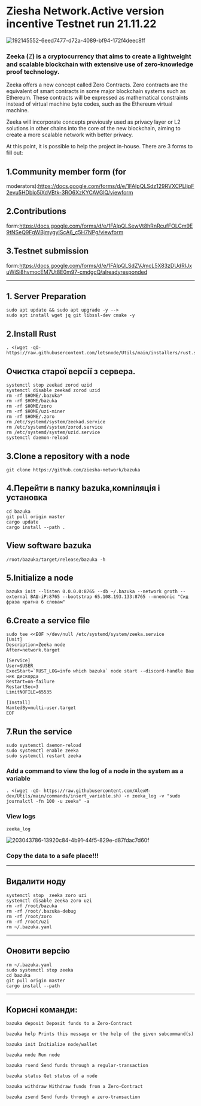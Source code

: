 # Ziesha Network.Active version incentive Testnet run 21.11.22



![192145552-6eed7477-d72a-4089-bf94-172f4deec8ff](https://user-images.githubusercontent.com/112564909/203549847-15445df2-931c-469e-9c53-5031f545ab4d.png)



### Zeeka (ℤ) is a cryptocurrency that aims to create a lightweight and scalable blockchain with extensive use of zero-knowledge proof technology.


Zeeka offers a new concept called Zero Contracts. Zero contracts are the equivalent of smart contracts in some major blockchain systems such as Ethereum. These contracts will be expressed as mathematical constraints instead of virtual machine byte codes, such as the Ethereum virtual machine.

Zeeka will incorporate concepts previously used as privacy layer or L2 solutions in other chains into the core of the new blockchain, aiming to create a more scalable network with better privacy.

At this point, it is possible to help the project in-house. There are 3 forms to fill out:


## 1.Community member form (for


moderators):https://docs.google.com/forms/d/e/1FAIpQLSdz129RVXCPLIipF2evu5HDblo5iXdVBtk-3RO6XzKYCAVGlQ/viewform



## 2.Contributions


form:https://docs.google.com/forms/d/e/1FAIpQLSewVt8hRnRcufFOLCm9E9tNSeQ9FgWBjmygyIScA6_c5H7NPg/viewform


## 3.Testnet submission


form:https://docs.google.com/forms/d/e/1FAIpQLSdZVJmcL5X83zDUdRIJxuWiSi8hvmocEM7Ut8E0m97-cmdgcQ/alreadyresponded

-----------------------------------------------------------------------------------------------------------------------------------------------------------------------


## 1. Server Preparation 
```
sudo apt update && sudo apt upgrade -y -->
sudo apt install wget jq git libssl-dev cmake -y
```

## 2.Install Rust
```
. <(wget -qO- https://raw.githubusercontent.com/letsnode/Utils/main/installers/rust.sh)
```

## Очистка старої версії з сервера.
```
systemctl stop zeekad zorod uzid
systemctl disable zeekad zorod uzid
rm -rf $HOME/.bazuka*
rm -rf $HOME/bazuka
rm -rf $HOME/zoro
rm -rf $HOME/uzi-miner
rm -rf $HOME/.zoro
rm /etc/systemd/system/zeekad.service
rm /etc/systemd/system/zorod.service 
rm /etc/systemd/system/uzid.service
systemctl daemon-reload
```

## 3.Clone a repository with a node
```
git clone https://github.com/ziesha-network/bazuka
```

## 4.Перейти в папку bazuka,компіляція і установка
```
cd bazuka
git pull origin master
cargo update
cargo install --path .
```

## View software bazuka
```
/root/bazuka/target/release/bazuka -h
```

## 5.Initialize a node
```
bazuka init --listen 0.0.0.0:8765 --db ~/.bazuka --network groth --external ВАШ-iP:8765 --bootstrap 65.108.193.133:8765 --mnemonic "Сид фраза кратна 6 словам"
```

## 6.Create a service file
```
sudo tee <<EOF >/dev/null /etc/systemd/system/zeeka.service
[Unit]
Description=Zeeka node
After=network.target

[Service]
User=$USER
ExecStart=`RUST_LOG=info which bazuka` node start --discord-handle Ваш ник дискорда 
Restart=on-failure
RestartSec=3
LimitNOFILE=65535

[Install]
WantedBy=multi-user.target
EOF
```  
  
## 7.Run the service
```
sudo systemctl daemon-reload
sudo systemctl enable zeeka
sudo systemctl restart zeeka
```
### Add a command to view the log of a node in the system as a variable
 ``` 
. <(wget -qO- https://raw.githubusercontent.com/AlexM-dev/Utils/main/commands/insert_variable.sh) -n zeeka_log -v "sudo journalctl -fn 100 -u zeeka" -a
 ```     
         
 
 ### View logs 
  ``` 
 zeeka_log
  ```         
         

![203043786-13920c84-4b91-44f5-829e-d87fdac7d60f](https://user-images.githubusercontent.com/112564909/203550974-5c04bdb8-723c-4fd3-8a29-888aaae3ad6a.png)

         
         
### Copy the data to a safe place!!!

-----------------------------------------------------------------------------------------------------------------------------------------------------------------------
         
## Видалити ноду
   ```              
systemctl stop  zeeka zoro uzi
systemctl disable zeeka zoro uzi
rm -rf /root/bazuka
rm -rf /root/.bazuka-debug
rm -rf /root/zoro
rm -rf /root/uzi
rm ~/.bazuka.yaml
 ```       
-----------------------------------------------------------------------------------------------------------------------------------------------------------------------         
## Оновити версію
  ```       
rm ~/.bazuka.yaml
sudo systemctl stop zeeka 
cd bazuka
git pull origin master
cargo install --path
   ```      
-----------------------------------------------------------------------------------------------------------------------------------------------------------------------         
         
## Корисні команди:
```         
bazuka deposit Deposit funds to a Zero-Contract
         
bazuka help Prints this message or the help of the given subcommand(s)
         
bazuka init Initialize node/wallet
         
bazuka node Run node
         
bazuka rsend Send funds through a regular-transaction
         
bazuka status Get status of a node
         
bazuka withdraw Withdraw funds from a Zero-Contract
         
bazuka zsend Send funds through a zero-transaction
```
